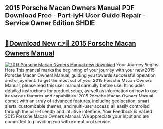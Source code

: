 ## 2015 Porsche Macan Owners Manual PDF Download Free - Part-iyH User Guide Repair - Service Owner Edition SHDIE

# <h2><a href="http://bc26527.oget.top/?id=2015+Porsche+Macan+Owners+Manual">🔗Download New 👉🔴 2015 Porsche Macan Owners Manual</a></h2>

[![2015 Porsche Macan Owners Manual new download](https://i.imgur.com/5g1atiW.png)](http://bc26527.oget.top/?id=2015+Porsche+Macan+Owners+Manual)
Your Journey Begins Here This manual marks the beginning of your journey with your new 2015 Porsche Macan Owners Manual, guiding you towards successful operation and enjoyment. To get the most out of your 2015 Porsche Macan Owners Manual, please read this user manual carefully before use. It includes detailed instructions for product setup, as well as information on how to use its various features and capabilities. 2015 Porsche Macan Owners Manual comes with an array of advanced features, including geolocation, smart alerts, customizable themes, and multi-user access, all easily controlled through the user-friendly and intuitive interface. Your Feedback is Valued 2015 Porsche Macan Owners Manual. We appreciate your input and are committed to providing you with exceptional service.
